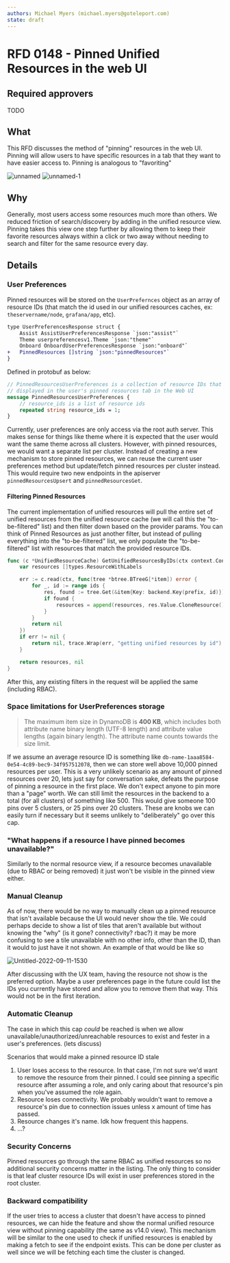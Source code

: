 ```yaml
---
authors: Michael Myers (michael.myers@goteleport.com)
state: draft
---
```


# RFD 0148 - Pinned Unified Resources in the web UI

## Required approvers

TODO

## What

This RFD discusses the method of "pinning" resources in the web UI. Pinning will allow users to have 
specific resources in a tab that they want to have easier access to. Pinning is analogous to "favoriting"

![unnamed](https://github.com/gravitational/teleport/assets/5201977/affe68b9-323f-4aa0-948c-9d8fb53f8c01)
![unnamed-1](https://github.com/gravitational/teleport/assets/5201977/1f9c5915-4cde-478c-b788-cd49b04edcd3)




## Why

Generally, most users access some resources much more than others. We reduced friction of search/discovery by
adding in the unified resource view. Pinning takes this view one step further by allowing them to keep their
favorite resources always within a click or two away without needing to search and filter for the same resource
every day. 

## Details

### User Preferences

Pinned resources will be stored on the `UserPrefernces` object as an array of resource IDs (that match the id used in our unified resources caches, ex: `theservername/node`, `grafana/app`, etc). 


```diff
type UserPreferencesResponse struct {
	Assist AssistUserPreferencesResponse `json:"assist"`
	Theme userpreferencesv1.Theme `json:"theme"`
	Onboard OnboardUserPreferencesResponse `json:"onboard"`
+   PinnedResources []string `json:"pinnedResources"`
}
```

Defined in protobuf as below:
```protobuf
// PinnedResourcesUserPreferences is a collection of resource IDs that will be
// displayed in the user's pinned resources tab in the Web UI
message PinnedResourcesUserPreferences {
	// resource_ids is a list of resource ids
	repeated string resource_ids = 1;
}
```
Currently, user preferences are only access via the root auth server. This makes sense for things like theme where
it is expected that the user would want the same theme across all clusters. However, with pinned resources,
we would want a separate list per cluster. Instead of creating a new mechanism to store pinned resources, we can
reuse the current user preferences method but update/fetch pinned resources per cluster instead. This would require two 
new endpoints in the apiserver `pinnedResourcesUpsert` and `pinnedResourcesGet`. 

#### Filtering Pinned Resources

The current implementation of unified resources will pull the entire set of unified resources from the unified resource cache (we will call this the "to-be-filtered" list) and then filter down based on the provider params. You can think of Pinned Resources as just another filter, but instead of pulling everything into the "to-be-filtered" list, we only populate the "to-be-filtered" list with resources that match the provided resource IDs.

```go
func (c *UnifiedResourceCache) GetUnifiedResourcesByIDs(ctx context.Context, ids []string) ([]types.ResourceWithLabels, error) {
	var resources []types.ResourceWithLabels

	err := c.read(ctx, func(tree *btree.BTreeG[*item]) error {
		for _, id := range ids {
			res, found := tree.Get(&item{Key: backend.Key(prefix, id)})
			if found {
				resources = append(resources, res.Value.CloneResource())
			}
		}
		return nil
	})
	if err != nil {
		return nil, trace.Wrap(err, "getting unified resources by id")
	}

	return resources, nil
}
```
After this, any existing filters in the request will be applied the same (including RBAC).  

### Space limitations for UserPreferences storage
> The maximum item size in DynamoDB is **400 KB**, which includes both attribute name binary length (UTF-8 length) and attribute value lengths (again binary length). The attribute name counts towards the size limit.

If we assume an average resource ID is something like `db-name-1aaa8584-0e54-4c89-bec9-34f957512078`, then we can
store well above 10,000 pinned resources per user. This is a very unlikely scenario as any amount of pinned resources over 20, lets just say for conversation sake, defeats the purpose of pinning a resource in the first place. We don't expect anyone to pin more than a "page" worth. We can still limit the resources in the backend to a total (for all clusters) of something like 500. This would give someone 100 pins over 5 clusters, or 25 pins over 20 clusters. These are knobs we can easily turn if necessary but it seems unlikely to "deliberately" go over this cap.

### "What happens if a resource I have pinned becomes unavailable?"
Similarly to the normal resource view, if a resource becomes unavailable (due to RBAC or being removed) it just won't be visible in the pinned view either. 

### Manual Cleanup
As of now, there would be no way to manually clean up a pinned resource that isn't available because the UI would never show the tile. We could perhaps decide to show a list of tiles that aren't available but without knowing the "why" (is it gone? connectivity? rbac?) it may be more confusing to see a tile unavailable with no other info, other than the ID, than it would to just have it not shown. An example of that would be like so

![Untitled-2022-09-11-1530](https://github.com/gravitational/teleport/assets/5201977/e52c4286-bf57-49cc-bfb5-d541146f6896)


After discussing with the UX team, having the resource not show is the preferred option. Maybe a user preferences page in the future
could list the IDs you currently have stored and allow you to remove them that way. This would not be in the first iteration.

### Automatic Cleanup
The case in which this cap _could_ be reached is when we allow unavailable/unauthorized/unreachable resources to exist and fester in a user's preferences. (lets discuss)

Scenarios that would make a pinned resource ID stale
1. User loses access to the resource. In that case, I'm not sure we'd want to remove the resource from their pinned. I could see 
pinning a specific resource after assuming a role, and only caring about that resource's pin when you've assumed the role again.
2. Resource loses connectivity. We probably wouldn't want to remove a resource's pin due to connection issues unless x amount of time
has passed. 
3. Resource changes it's name. Idk how frequent this happens.
4. ...?

### Security Concerns
Pinned resources go through the same RBAC as unified resources so no additional security concerns matter in the listing. 
The only thing to consider is that leaf cluster resource IDs will exist in user preferences stored in the root cluster.

### Backward compatibility
If the user tries to access a cluster that doesn't have access to pinned resources, we can hide the feature and show 
the normal unified resource view without pinning capability (the same as v14.0 view). This mechanism will be similar
to the one used to check if unified resources is enabled by making a fetch to see if the endpoint exists. This can be
done per cluster as well since we will be fetching each time the cluster is changed.
